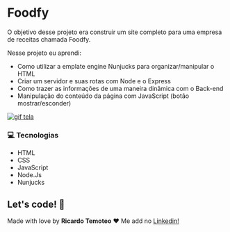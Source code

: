# Foodfy

O objetivo desse projeto era construir um site completo para uma empresa de receitas chamada Foodfy.

Nesse projeto eu aprendi:

* Como utilizar a emplate engine Nunjucks para organizar/manipular o HTML
* Criar um servidor e suas rotas com Node e o Express
* Como trazer as informações de uma maneira dinâmica com o Back-end
* Manipulação do conteúdo da página com JavaScript (botão mostrar/esconder)



[![gif tela](https://github.com/ricardoltt/dio_interfaceNetflix/raw/master/apresentacao-respons.gif)](https://github.com/ricardoltt/dio_interfaceNetflix/blob/master/apresentacao-respons.gif) 

### 💻 Tecnologias

- HTML
- CSS
- JavaScript
- Node.Js
- Nunjucks

## Let's code! 🚀

Made with love by **Ricardo Temoteo** ❤️ Me add no [Linkedin!](https://www.linkedin.com/in/ricardoltt/)